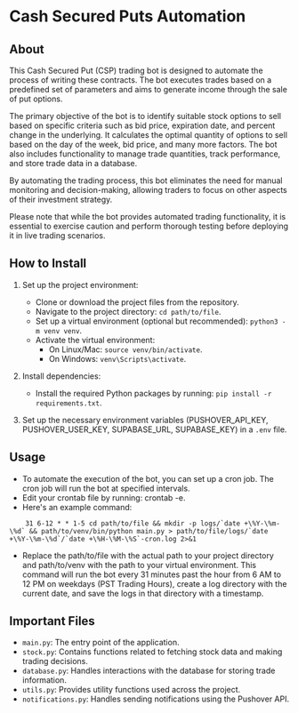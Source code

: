 # Cash Secured Puts Automation

## About
This Cash Secured Put (CSP) trading bot is designed to automate the process of writing these contracts. The bot executes trades based on a predefined set of parameters and aims to generate income through the sale of put options.

The primary objective of the bot is to identify suitable stock options to sell based on specific criteria such as bid price, expiration date, and percent change in the underlying. It calculates the optimal quantity of options to sell based on the day of the week, bid price, and many more factors. The bot also includes functionality to manage trade quantities, track performance, and store trade data in a database.

By automating the trading process, this bot eliminates the need for manual monitoring and decision-making, allowing traders to focus on other aspects of their investment strategy.

Please note that while the bot provides automated trading functionality, it is essential to exercise caution and perform thorough testing before deploying it in live trading scenarios.

## How to Install
1. Set up the project environment:
   - Clone or download the project files from the repository.
   - Navigate to the project directory: `cd path/to/file`.
   - Set up a virtual environment (optional but recommended): `python3 -m venv venv`.
   - Activate the virtual environment:
     - On Linux/Mac: `source venv/bin/activate`.
     - On Windows: `venv\Scripts\activate`.

2. Install dependencies:
   - Install the required Python packages by running: `pip install -r requirements.txt`.

3. Set up the necessary environment variables (PUSHOVER_API_KEY, PUSHOVER_USER_KEY, SUPABASE_URL, SUPABASE_KEY) in a `.env` file.

## Usage
* To automate the execution of the bot, you can set up a cron job. The cron job will run the bot at specified intervals. 
* Edit your crontab file by running: crontab -e.
* Here's an example command:

```
    31 6-12 * * 1-5 cd path/to/file && mkdir -p logs/`date +\%Y-\%m-\%d` && path/to/venv/bin/python main.py > path/to/file/logs/`date +\%Y-\%m-\%d`/`date +\%H-\%M-\%S`-cron.log 2>&1
```

* Replace the path/to/file with the actual path to your project directory and path/to/venv with the path to your virtual environment. This command will run the bot every 31 minutes past the hour from 6 AM to 12 PM on weekdays (PST Trading Hours), create a log directory with the current date, and save the logs in that directory with a timestamp.

## Important Files
- `main.py`: The entry point of the application.
- `stock.py`: Contains functions related to fetching stock data and making trading decisions.
- `database.py`: Handles interactions with the database for storing trade information.
- `utils.py`: Provides utility functions used across the project.
- `notifications.py`: Handles sending notifications using the Pushover API.
